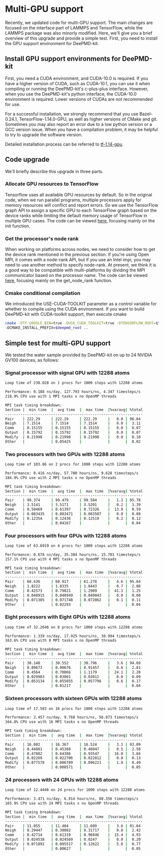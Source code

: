 # Multi-GPU support
Recently, we updated code for multi-GPU support. The main changes are focused on the interface part of LAMMPS and TensorFlow,
while the LAMMPS package was also minorly modified. Here, we'll give you a brief overview of this upgrade and provide a simple test. First, you need to install the GPU support environment for DeePMD-kit.
## Install GPU support environments for DeePMD-kit
First, you need a CUDA environment, and CUDA-10.0 is required. If you have a higher version of CUDA, such as CUDA-10.1, you can use it when compiling or running the DeePMD-kit's c-plus-plus interface. However, when you use the DeePMD-kit's python interface, the CUDA-10.0 environment is required. Lower versions of CUDAs are not recommended for use.

For a successful installation, we strongly recommend that you use Bazel-0.24.1, TensorFlow-1.14.0-GPU, as well as higher versions of CMake and git. Sometimes you may also report an error due to a low python version or a GCC version issue. When you have a compilation problem, it may be helpful to try to upgrade the software version.

Detailed installation process can be referred to [tf-1.14-gpu](doc/install-tf.1.14-gpu.md).
## Code upgrade
We'll briefly describe this upgrade in three parts.
### Allocate GPU resources to TensorFlow
Tensorflow uses all available GPU resources by default. So in the original code, when we run parallel programs, multiple processors apply for memory resources will conflict and report errors. So we use the TensorFlow graph API to assign a specific GPU to each TensorFlow graph based on the device ranks while limiting the default memory usage of TensorFlow in multiple GPU cases. The code can be viewed [here](source/lib/src/NNPInter.cc), focusing mainly on the init function.
### Get the processor's node rank
When working on platforms across nodes, we need to consider how to get the device rank mentioned in the previous section. If you're using Open MPI, it comes with a node-rank API, but if you use an Intel impi, you may need to use another method to specify node-rank. At present, we think it is a good way to be compatible with multi-platforms by dividing the MPI communicator based on the processor name. The code can be viewed [here](source/lmp/pair_nnp.cpp), focusing mainly on the get_node_rank function.
### Cmake conditional compilation
We introduced the USE-CUDA-TOOLKIT parameter as a control variable for whether to compile using the CUDA environment. If you want to build DeePMD-kit with CUDA-toolkit support, then execute cmake
```bash
cmake -DTF_GOOGLE_BIN=true -DUSE_CUDA_TOOLKIT=true -DTENSORFLOW_ROOT=$tensorflow_root \
-DCMAKE_INSTALL_PREFIX=$deepmd_root ..
```
## Simple test for multi-GPU support
We tested the water sample provided by DeePMD-kit on up to 24 NVIDIA GV100 devices, as follows:
### Signal processor with signal GPU with 12288 atoms
```bash
Loop time of 230.028 on 1 procs for 1000 steps with 12288 atoms

Performance: 0.188 ns/day, 127.793 hours/ns, 4.347 timesteps/s
218.9% CPU use with 1 MPI tasks x no OpenMP threads

MPI task timing breakdown:
Section |  min time  |  avg time  |  max time  |%varavg| %total
---------------------------------------------------------------
Pair    | 222.29     | 222.29     | 222.29     |   0.0 | 96.64
Neigh   | 7.1514     | 7.1514     | 7.1514     |   0.0 |  3.11
Comm    | 0.15155    | 0.15155    | 0.15155    |   0.0 |  0.07
Output  | 0.15792    | 0.15792    | 0.15792    |   0.0 |  0.07
Modify  | 0.21998    | 0.21998    | 0.21998    |   0.0 |  0.10
Other   |            | 0.05425    |            |       |  0.02
```
### Two processors with two GPUs with 12288 atoms
```bash
Loop time of 103.86 on 2 procs for 1000 steps with 12288 atoms

Performance: 0.416 ns/day, 57.700 hours/ns, 9.628 timesteps/s
184.9% CPU use with 2 MPI tasks x no OpenMP threads

MPI task timing breakdown:
Section |  min time  |  avg time  |  max time  |%varavg| %total
---------------------------------------------------------------
Pair    | 99.374     | 99.479     | 99.584     |   1.1 | 95.78
Neigh   | 3.5141     | 3.5171     | 3.5201     |   0.2 |  3.39
Comm    | 0.50469    | 0.61397    | 0.72326    |  13.9 |  0.59
Output  | 0.083435   | 0.083471   | 0.083507   |   0.0 |  0.08
Modify  | 0.12354    | 0.12436    | 0.12519    |   0.2 |  0.12
Other   |            | 0.04167    |            |       |  0.04
```
### Four processors with four GPUs with 12288 atoms
```bash
Loop time of 63.6919 on 4 procs for 1000 steps with 12288 atoms

Performance: 0.678 ns/day, 35.384 hours/ns, 15.701 timesteps/s
157.1% CPU use with 4 MPI tasks x no OpenMP threads

MPI task timing breakdown:
Section |  min time  |  avg time  |  max time  |%varavg| %total
---------------------------------------------------------------
Pair    | 60.436     | 60.917     | 61.278     |   4.6 | 95.64
Neigh   | 1.8222     | 1.8335     | 1.8443     |   0.7 |  2.88
Comm    | 0.42573    | 0.79821    | 1.2909     |  41.1 |  1.25
Output  | 0.048915   | 0.048949   | 0.049043   |   0.0 |  0.08
Modify  | 0.071305   | 0.071748   | 0.072062   |   0.1 |  0.11
Other   |            | 0.02293    |            |       |  0.04
```
### Eight processors with Eight GPUs with 12288 atoms
```bash
Loop time of 32.2646 on 8 procs for 1000 steps with 12288 atoms

Performance: 1.339 ns/day, 17.925 hours/ns, 30.994 timesteps/s
163.6% CPU use with 8 MPI tasks x no OpenMP threads

MPI task timing breakdown:
Section |  min time  |  avg time  |  max time  |%varavg| %total
---------------------------------------------------------------
Pair    | 30.148     | 30.552     | 30.796     |   3.6 | 94.69
Neigh   | 0.89673    | 0.90676    | 0.91457    |   0.6 |  2.81
Comm    | 0.4564     | 0.70866    | 1.1179     |  24.1 |  2.20
Output  | 0.029983   | 0.03001    | 0.03012    |   0.0 |  0.09
Modify  | 0.053134   | 0.055055   | 0.057796   |   0.6 |  0.17
Other   |            | 0.01217    |            |       |  0.04
```
### Sixteen processors with sixteen GPUs with 12288 atoms
```bash
Loop time of 17.583 on 16 procs for 1000 steps with 12288 atoms

Performance: 2.457 ns/day, 9.768 hours/ns, 56.873 timesteps/s
164.8% CPU use with 16 MPI tasks x no OpenMP threads

MPI task timing breakdown:
Section |  min time  |  avg time  |  max time  |%varavg| %total
---------------------------------------------------------------
Pair    | 16.082     | 16.367     | 16.524     |   3.1 | 93.09
Neigh   | 0.44881    | 0.45388    | 0.46047    |   0.5 |  2.58
Comm    | 0.47882    | 0.64386    | 0.93547    |  16.0 |  3.66
Output  | 0.02269    | 0.022706   | 0.022812   |   0.0 |  0.13
Modify  | 0.077578   | 0.086789   | 0.096221   |   1.8 |  0.49
Other   |            | 0.008571   |            |       |  0.05
```
### 24 processors with 24 GPUs with 12288 atoms
```bash
Loop time of 12.4446 on 24 procs for 1000 steps with 12288 atoms

Performance: 3.471 ns/day, 6.914 hours/ns, 80.356 timesteps/s
165.9% CPU use with 24 MPI tasks x no OpenMP threads

MPI task timing breakdown:
Section |  min time  |  avg time  |  max time  |%varavg| %total
---------------------------------------------------------------
Pair    | 11.055     | 11.404     | 11.609     |   3.6 | 91.64
Neigh   | 0.29447    | 0.30082    | 0.31717    |   0.8 |  2.42
Comm    | 0.42714    | 0.61319    | 0.96846    |  15.4 |  4.93
Output  | 0.024538   | 0.024569   | 0.0247     |   0.0 |  0.20
Modify  | 0.071891   | 0.095517   | 0.12622    |   5.8 |  0.77
Other   |            | 0.00627    |            |       |  0.05
```